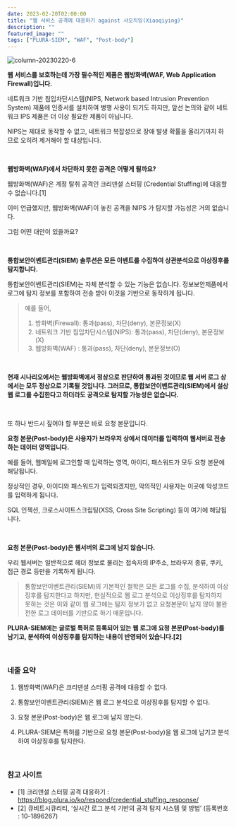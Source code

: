 ```yaml
---
date: 2023-02-20T02:00:00
title: "웹 서비스 공격에 대응하기 against 샤오치잉(Xiaoqiying)"
description: ""
featured_image: ""
tags: ["PLURA-SIEM", "WAF", "Post-body"]
---
```


![column-20230220-6](https://github.com/user-attachments/assets/ec557af0-de13-4f7e-a253-b9f17f5b51ea)

**웹 서비스를 보호하는데 가장 필수적인 제품은 웹방화벽(WAF, Web Application Firewall)입니다.**

네트워크 기반 침입차단시스템(NIPS, Network based Intrusion Prevention System) 제품에 인증서를 설치하여 병행 사용이 되기도 하지만, 앞선 논의와 같이 네트워크 IPS 제품은 더 이상 필요한 제품이 아닙니다.

NIPS는 제대로 동작할 수 없고, 네트워크 복잡성으로 장애 발생 확률을 올리기까지 하므로 오히려 제거해야 할 대상입니다.

<br>

**웹방화벽(WAF)에서 차단하지 못한 공격은 어떻게 될까요?**

웹방화벽(WAF)은 계정 탈취 공격인 크리덴셜 스터핑 (Credential Stuffing)에 대응할 수 없습니다.[1]

이미 언급했지만, 웹방화벽(WAF)이 놓친 공격을 NIPS 가 탐지할 가능성은 거의 없습니다.

그럼 어떤 대안이 있을까요?

<br>

**통합보안이벤트관리(SIEM) 솔루션은 모든 이벤트를 수집하여 상관분석으로 이상징후를 탐지합니다.**

통합보안이벤트관리(SIEM)는 자체 분석할 수 있는 기능은 없습니다. 정보보안제품에서 로그에 탐지 정보를 포함하여 전송 받아 이것을 기반으로 동작하게 됩니다.

> 예를 들어,
> 1) 방화벽(Firewall): 통과(pass), 차단(deny), 본문정보(X)
> 2) 네트워크 기반 침입차단시스템(NIPS): 통과(pass), 차단(deny), 본문정보(X)
> 3) 웹방화벽(WAF) : 통과(pass), 차단(deny), 본문정보(O)

<br>

**현재 시나리오에서는 웹방화벽에서 정상으로 판단하여 통과된 것이므로 웹 서버 로그 상에서는 모두 정상으로 기록될 것입니다.
그러므로, 통합보안이벤트관리(SIEM)에서 설상 웹 로그를 수집한다고 하더라도 공격으로 탐지할 가능성은 없습니다.**

<br>

또 하나 반드시 짚어야 할 부분은 바로 요청 본문입니다.

**요청 본문(Post-body)은 사용자가 브라우저 상에서 데이터를 입력하여 웹서버로 전송하는 데이터 영역입니다.**

예를 들어, 웹메일에 로그인할 때 입력하는 영역, 아이디, 패스워드가 모두 요청 본문에 해당됩니다.

정상적인 경우, 아이디와 패스워드가 입력되겠지만, 악의적인 사용자는 이곳에 악성코드를 입력하게 됩니다.

SQL 인젝션, 크로스사이트스크립팅(XSS, Cross Site Scripting) 등이 여기에 해당됩니다.

<br>

**요청 본문(Post-body)은 웹서버의 로그에 남지 않습니다.**

우리 웹서버는 일반적으로 헤더 정보로 불리는 접속자의 IP주소, 브라우저 종류, 쿠키, 접근 경로 등만을 기록하게 됩니다.

> 통합보안이벤트관리(SIEM)의 기본적인 철학은 모든 로그를 수집, 분석하여 이상징후를 탐지한다고 하지만,
> 현실적으로 웹 로그 분석으로 이상징후를 탐지하지 못하는 것은 이와 같이 웹 로그에는 탐지 정보가 없고 요청본문이 남지 않아 불완전한 로그 데이터를 기반으로 하기 때문입니다.

**PLURA-SIEM에는 글로벌 특허로 등록되어 있는 웹 로그에 요청 본문(Post-body)를 남기고, 분석하여 이상징후를 탐지하는 내용이 반영되어 있습니다.[2]**

<br>

### 네줄 요약

1) 웹방화벽(WAF)은 크리덴셜 스터핑 공격에 대응할 수 없다.

2) 통합보안이벤트관리(SIEM)은 웹 로그 분석으로 이상징후를 탐지할 수 없다.

3) 요청 본문(Post-body)은 웹 로그에 남지 않는다.

4) PLURA-SIEM은 특허를 기반으로 요청 본문(Post-body)을 웹 로그에 남기고 분석하여 이상징후를 탐지한다.

<br>

### 참고 사이트
* [1] 크리덴셜 스터핑 공격 대응하기 : https://blog.plura.io/ko/respond/credential_stuffing_response/
* [2] 큐비트시큐리티, ‘실시간 로그 분석 기반의 공격 탐지 시스템 및 방법’ (등록번호 : 10-1896267)
